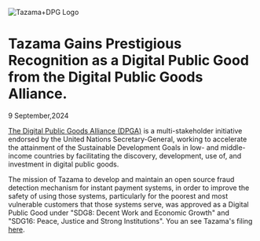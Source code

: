 
![Tazama+DPG Logo](/image/Tazama+DPG.jpg)
# Tazama Gains Prestigious Recognition as a Digital Public Good from the Digital Public Goods Alliance. 
9 September,2024

[The Digital Public Goods Alliance (DPGA)](https://digitalpublicgoods.net/) is a multi-stakeholder initiative endorsed by the United Nations Secretary-General, working to accelerate the attainment of the Sustainable Development Goals in low- and middle-income countries by facilitating the discovery, development, use of, and investment in digital public goods. 

The mission of Tazama to develop and maintain an open source fraud detection mechanism for instant payment systems, in order to improve the safety of using those systems, particularly for the poorest and most vulnerable customers that those systems serve, was approved as a Digital Public Good under "SDG8: Decent Work and Economic Growth" and "SDG16: Peace, Justice and Strong Institutions".  You an see Tazama's filing [here](https://app.digitalpublicgoods.net/a/11673).
